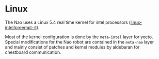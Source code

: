 # Linux

The Nao uses a Linux 5.4 real time kernel for intel processors ([linux-intel/preempt-rt](https://github.com/intel/linux-intel-lts/tree/5.4/preempt-rt)).

Most of the kernel configuration is done by the `meta-intel` layer for yocto.
Special modifications for the Nao robot are contained in the `meta-nao` layer and mainly consist of patches and kernel modules by aldebaran for chestboard communication.


